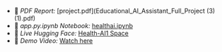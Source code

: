 - 📄 *PDF Report:* [project.pdf](Educational_AI_Assistant_Full_Project (3) (1).pdf)
- 📓 *app.py.ipynb Notebook:* [healthai.ipynb](pl.ipynb)
- 🤖 *Live Hugging Face:* [Health-AI1 Space](https://huggingface.co/spaces/23ucs542/pl1)
- 🎥 *Demo Video:* [Watch here](https://drive.google.com/file/d/1fYvr1aNpbGz7-Jvo_UcwDI_sIbykABxF/view?usp=sharing)
